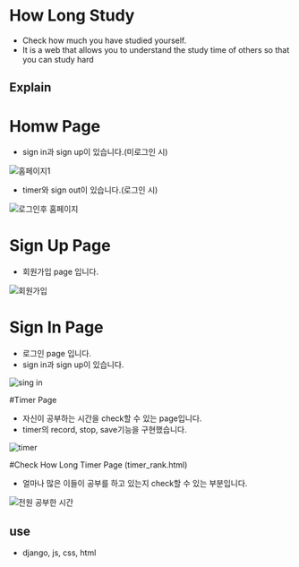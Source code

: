 

# How Long Study 
- Check how much you have studied yourself.
- It is a web that allows you to understand the study time of others so that you can study hard

## Explain 

# Homw Page
- sign in과 sign up이 있습니다.(미로그인 시)

![홈페이지1](https://user-images.githubusercontent.com/53526987/98913022-32603a80-250a-11eb-8738-e0ec393a05c0.PNG)

- timer와 sign out이 있습니다.(로그인 시)

![로그인후 홈페이지](https://user-images.githubusercontent.com/53526987/98913030-33916780-250a-11eb-9282-63633f747680.PNG)

# Sign Up Page
- 회원가입 page 입니다.

![회원가입](https://user-images.githubusercontent.com/53526987/98913023-32603a80-250a-11eb-99b6-e071a2e5d299.PNG)

# Sign In Page
- 로그인 page 입니다.
- sign in과 sign up이 있습니다.

![sing in](https://user-images.githubusercontent.com/53526987/98913024-32f8d100-250a-11eb-8d46-2fcf223ce089.PNG)

#Timer Page
- 자신이 공부하는 시간을 check할 수 있는 page입니다.
- timer의 record, stop, save기능을 구현했습니다.

![timer](https://user-images.githubusercontent.com/53526987/98913027-33916780-250a-11eb-95b2-9a1de413f960.PNG)

#Check How Long Timer Page (timer_rank.html)
- 얼마나 많은 이들이 공부를 하고 있는지 check할 수 있는 부분입니다.

![전원 공부한 시간](https://user-images.githubusercontent.com/53526987/98913018-30967700-250a-11eb-9ff4-fe1c27dde55b.PNG)

## use
- django, js, css, html 

